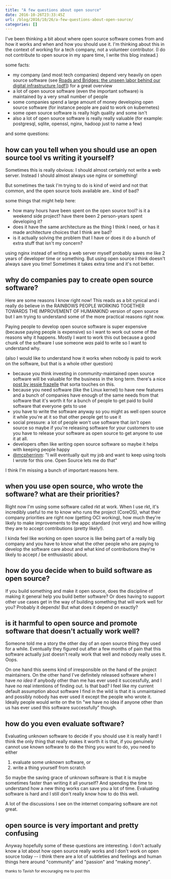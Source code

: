 ```yaml
---
title: "A few questions about open source"
date: 2016-10-26T23:33:45Z
url: /blog/2016/10/26/a-few-questions-about-open-source/
categories: []
---
```


I've been thinking a bit about where open source software comes from and
how it works and when and how you should use it. I'm thinking about this
in the context of working for a tech company, not a volunteer
contributor. (I do not contribute to open source in my spare time, I
write this blog instead.)

some facts:

* my company (and most tech companies) depend very heavily on open
  source software (see [Roads and Bridges: the unseen labor behind our digital infrastructure [pdf]](https://fordfoundcontent.blob.core.windows.net/media/2976/roads-and-bridges-the-unseen-labor-behind-our-digital-infrastructure.pdf)) for a great overview
* a lot of open source software (even the important software) is
  maintained by a very small number of people
* some companies spend a large amount of money developing open source
  software (for instance people are paid to work on kubernetes)
* some open source software is really high quality and some isn't
* also a lot of open source software is really really valuable (for example:
  postgresql, sqlite, openssl, nginx, hadoop just to name a few)

and some questions:

## how can you tell when you should use an open source tool vs writing it yourself?

Sometimes this is really obvious: I should almost certainly not write a
web server. Instead I should almost always use nginx or something!

But sometimes the task I'm trying to do is kind of weird and not that
common, and the open source tools available are.. kind of bad? 

some things that might help here:

* how many hours have been spent on the open source tool? is it a
  weekend side project? have there been 2 person-years spent developing
  it?
* does it have the same architecture as the thing I think I need, or has
  it made architecture choices that I think are bad?
* is it actually solving the problem that I have or does it do a bunch
  of extra stuff that isn't my concern?

using nginx instead of writing a web server myself probably saves me
like 2 years of developer time or something. But using open source I
think doesn't always save you time! Sometimes it takes extra time and
it's not better.

## why do companies pay to create open source software?

Here are some reasons I know right now! This reads as a bit cynical and
i really do believe in the RAINBOWS PEOPLE WORKING TOGETHER TOWARDS THE IMPROVEMENT OF HUMANKIND version of open source but I am trying to understand some of
the more practical reasons right now.

Paying people to develop open source software is super expensive
(because paying people is expensive) so I want to work out some of the
reasons why it happens. Mostly I want to work this out because a good
chunk of the software I use someone *was* paid to write so I want to
understand why.

(also I would like to understand how it works when nobody is paid to
work on the software, but that is a whole other question)

* because you think investing in community-maintained open source software will be valuable for the business in the long term. there's a
  nice [post by jessie frazelle](https://blog.jessfraz.com/post/blurred-lines/) that sorta touches on this.
* because you need software (like the Linux kernel) to have new features and a bunch of
  companies have enough of the same needs from that software that it's
  worth it for a bunch of people to get paid to build software that
  everyone gets to use
* you have to write the software anyway so you might as well open source
  it while you're at it so that other people get to use it
* social pressure: a lot of people won't use software that *isn't* open
  source so maybe if you're releasing software for your customers to use
  you have to release your software as open source to get anyone to use
  it at all. 
* developers often like writing open source software so maybe it helps
  with keeping people happy
* [@mcpherrinm](https://twitter.com/mcpherrinm): "I will eventually quit
  my job and want to keep using tools I wrote for this one. Open Source
  lets me do that"

I think I'm missing a bunch of important reasons here.


## when you use open source, who wrote the software? what are their priorities?

Right now I'm using some software called rkt at work. When I use rkt,
it's incredibly useful to me to know who runs the project (CoreOS), what
their company priorities are right now (getting OCI working), how much
they're likely to make improvements to the appc standard (not very) and
how willing they are to accept contributions (pretty likely!).

I kinda feel like working on open source is like being
part of a really big company and you have to know what the other people
who are paying to develop the software care about and what kind of
contributions they're likely to accept / be enthusiastic about.

## how do you decide when to build software as open source?

If you build something and make it open source, does the discipline of
making it general help you build better software? Or does having to
support other use cases get in the way of building something that will
work well for you? Probably it depends! But what does it depend on
exactly?

## is it harmful to open source and promote software that doesn't actually work well?

Someone told me a story the other day of an open source thing they used
for a while. Eventually they figured out after a few months of pain that
this software actually just doesn't really work that well and nobody
really uses it. Oops.

On one hand this seems kind of irresponsible on the hand of the project
maintainers. On the other hand I've definitely released software where I
have _no idea_ if anybody other than me has ever used it successfully,
and I have no real intentions of finding out. Is that bad? I feel like
my current default assumption about software I find in the wild is that
it is unmaintained and possibly nobody has ever used it except the
people who wrote it. Ideally people would write on the tin "we have no
idea if anyone other than us has ever used this software successfully" though.

## how do you even evaluate software?

Evaluating unknown software to decide if you should use it is really
hard! I think the only thing that really makes it worth it is that, if
you genuinely cannot use known software to do the thing you want to do,
you need to either

1. evaluate some unknown software, or 
2. write a thing yourself from scratch

So maybe the saving grace of unknown software is that it is maybe
sometimes faster than writing it all yourself? And spending the time to
understand how a new thing works can save you a lot of time. Evaluating
software is hard and I still don't really know how to do this well.

A lot of the discussions I see on the internet comparing software are
not great.

## open source is very important and pretty confusing

Anyway hopefully some of these questions are interesting. I don't
actually know a lot about how open source really works and I don't work
on open source today -- i think there are a lot of subtleties and
feelings and human things here around "community" and "passion" and
"making money".

<small> thanks to Tavish for encouraging me to post this </small>
